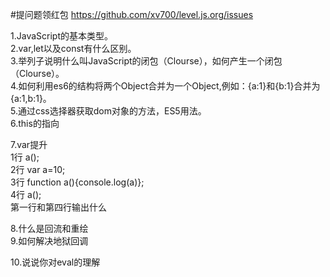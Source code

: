 #提问题领红包
https://github.com/xv700/level.js.org/issues

1.JavaScript的基本类型。  
2.var,let以及const有什么区别。  
3.举列子说明什么叫JavaScript的闭包（Clourse），如何产生一个闭包（Clourse）。   
4.如何利用es6的结构将两个Object合并为一个Object,例如：{a:1}和{b:1}合并为{a:1,b:1}。   
5.通过css选择器获取dom对象的方法，ES5用法。  
6.this的指向  

7.var提升  
1行 a();  
2行 var a=10;  
3行 function a(){console.log(a)};  
4行 a();  
第一行和第四行输出什么    

8.什么是回流和重绘  
9.如何解决地狱回调  

10.说说你对eval的理解 
